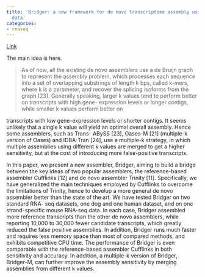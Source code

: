 ```yaml
---
title: 'Bridger: a new framework for de novo transcriptome assembly using RNA-seq
  data'
categories:
- rnaseq
---
```

[Link](http://genomebiology.com/2015/16/1/30/abstract)
<!--more-->

The main idea is here.

> As of now, all the existing de novo assemblers use a de Bruijn graph to
represent the assembly problem, which processes each sequence into a set of
overlapping substrings of length k bps, called k-mers, where k is a parameter,
and recover the splicing isoforms from the graph [23]. Generally speaking,
larger k values tend to perform better on transcripts with high gene-
expression levels or longer contigs, while smaller k values perform better on

transcripts with low gene-expression levels or shorter contigs. It seems
unlikely that a single k value will yield an optimal overall assembly. Hence
some assemblers, such as Trans- ABySS [23], Oases-M [21] (multiple-k version
of Oases) and IDBA-Tran [24], use a multiple-k strategy, in which multiple
assemblies using different k values are merged to get a higher sensitivity,
but at the cost of introducing more false-positive transcripts.

In this paper, we present a new assembler, Bridger, aiming to build a bridge
between the key ideas of two popular assemblers, the reference-based assembler
Cufflinks [12] and de novo assembler Trinity [11]. Specifically, we have
generalized the main techniques employed by Cufflinks to overcome the
limitations of Trinity, hence to develop a more general de novo assembler
better than the state of the art. We have tested Bridger on two standard RNA-
seq datasets, one dog and one human dataset, and on one strand-specific mouse
RNA-seq data. In each case, Bridger assembled more reference transcripts than
the other de novo assemblers, while reporting 10,000 to 30,000 fewer candidate
transcripts, which greatly reduced the false positive assemblies. In addition,
Bridger runs much faster and requires less memory space than most of compared
methods, and exhibits competitive CPU time. The performance of Bridger is even
comparable with the reference-based assembler Cufflinks in both sensitivity
and accuracy. In addition, a multiple-k version of Bridger, Bridger-M, can
further improve the assembly sensitivity by merging assemblies from different
k values.

